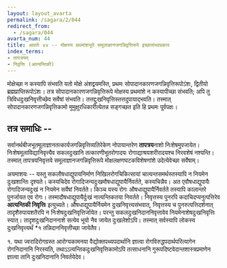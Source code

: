 ```yaml
---
layout: layout_avarta
permalink: /sagara/2/044
redirect_from:
  - /sagara/044
avarta_num: 44
title: आवर्तः ४४ -- मोक्षस्य प्रथमांशभूते समूलाज्ञानजगन्निवृत्तिरूपे इच्छासंभवप्रकारः
index_terms:
- तापत्रयम्
- निवृत्तिः (आत्यन्तिकी)
---
```


मोक्षेच्छा न कस्यापि संभवति यतो मोक्षे अंशद्वयमस्ति, प्रथमः
सोपादानकारणजगन्निवृत्तिरूपोऽंशः, द्वितीयो ब्रह्मप्राप्तिरूपोऽंशः। 
तत्र सोपादानकारणजगन्निवृत्तिरूपे मोक्षस्य प्रथमांशे न कस्यापीच्छा संभवति; अपि तु त्रिविधदुःखनिवृत्तीच्छेव सर्वेषां संभवति।
तत्तद्दुःखनिवृत्तिस्तत्तदुपायाद्भवति। 
तस्मात् सोपादानकारणजगन्निवृत्तिकामो मुमुक्षुरधिकारीत्येतन्न सङ्गच्छत इति हि प्रथमः पूर्वपक्षः। 

## तत्र समाधिः --  

सर्वानर्थबीजभूतमूलाज्ञानतत्कार्यजगन्निवृत्तिव्यतिरेकेण नोपायान्तरेण **तापत्रय**नाशो निःशेषमुपजायेत। 
निःशेषमूलाविद्यानिवृत्त्यैव सकलदुःखानि तत्कारणीभूतरोगादयः रोगाद्याश्रयशरीरादयश्च निरवशेषं नश्यन्ति। 
तस्मात् तापत्रयनिवृत्तये समूलाज्ञानजगन्निवृत्तिरूपे मोक्षलक्षणघटकविशेषणांशे उदेत्येवेच्छा सर्वेषाम्। 

अयमाशयः -- 
यस्तु 
सकलौषधाद्युपायनिर्माण निखिलरोगचिकित्सायां चात्यन्तसमर्थस्तस्यापि न नियमेन दुःखशान्तिः दृश्यते। 
कस्यचिदेव रोगादिजन्यदुःखमौषधाद्युपायैर्निवर्तते, कस्यचिन्नैव। 
अत एवौषधाद्युपायैः रोगादिजन्यदुःखं न नियमेन सर्वेषां निवर्तते। 
किञ्च यस्य रोगः औषधाद्युपायैर्निवर्तते तस्यापि कालान्तरे पुनर्जायत एव रोगः। 
तस्मादौषधाद्युपायैर्दुःखं नात्यन्तिकतया निवर्तते। 
निवृत्तस्य पुनरपि कदाचिदप्यनुत्पत्तिरेव **आत्यन्तिकी निवृत्तिः** इत्युच्यते। 
औषधाद्युपायैर्नियमेन दुःखनिवृत्त्यसंभवात्, निवृत्तस्य च पुनरुत्पत्तिदर्शनात् तादृशैरुपायशतैरपि न निःशेषदुःखनिवृत्तिर्जायेत। 
परन्तु सकलदुःखनिदाननिवृत्तावेव नियमेनाशेषदुःखनिवृत्तिः स्यात्। 
तादृशदुःखनिदाननाशे सत्येव भूयो नैव जायेत दुःखलेशोऽपि। 
तस्मात् सर्वस्यापि लोकस्य दुःखनिवृत्त्यर्थं *१ तन्निदाननिवृत्तीच्छा जायेतैव।

<div class="footnote" markdown="1">
१. यथा ज्वरादिरोगग्रस्त आरोग्यकामनया वैद्योक्तपथ्यपदार्थानि ज्ञात्वा रोगविरुद्धपदार्थपरित्यागेन रोगनिदानानि निरस्यति, तथाऽऽत्यन्तिकदुःखनिवृत्तिकामोऽपि तत्साधनानि गुरूपदिष्टवेदान्तशास्त्रप्रमाणेन ज्ञात्वा तानि दुःखनिदानानि निवर्तयेदेव।
</div>
